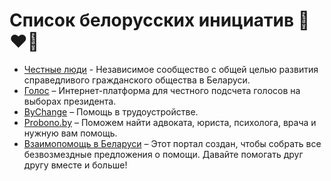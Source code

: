 # Список белорусских инициатив 🤍❤️🤍

- [Честные люди](https://honestby.org) - Независимое сообщество с общей целью развития справедливого гражданского общества в Беларуси.
- [Голос](https://belarus2020.org) – Интернет-платформа для честного подсчета голосов на выборах президента.
- [ByChange](https://bychange.me) – Помощь в трудоустройстве.
- [Probono.by](https://probono.by) – Поможем найти адвоката, юриста, психолога, врача и нужную вам помощь.
- [Взаимопомощь в Беларуси](https://standwithbelarus.net) – Этот портал создан, чтобы собрать все безвозмездные предложения о помощи. Давайте помогать друг другу вместе и больше!
